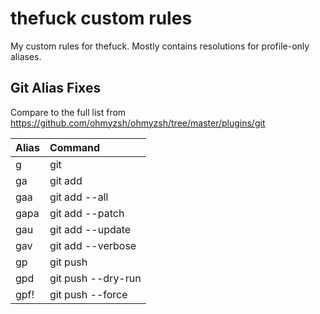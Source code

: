 # thefuck custom rules

My custom rules for thefuck. Mostly contains resolutions for profile-only aliases.

## Git Alias Fixes

Compare to the full list from https://github.com/ohmyzsh/ohmyzsh/tree/master/plugins/git

| Alias | Command                                                               |
| :---- | :-------------------------------------------------------------------- |
| g     | git                                                                   |
| ga    | git add                                                               |
| gaa   | git add --all                                                         |
| gapa  | git add --patch                                                       |
| gau   | git add --update                                                      |
| gav   | git add --verbose                                                     |
| gp    | git push                                                              |
| gpd   | git push --dry-run                                                    |
| gpf!  | git push --force                                                      |